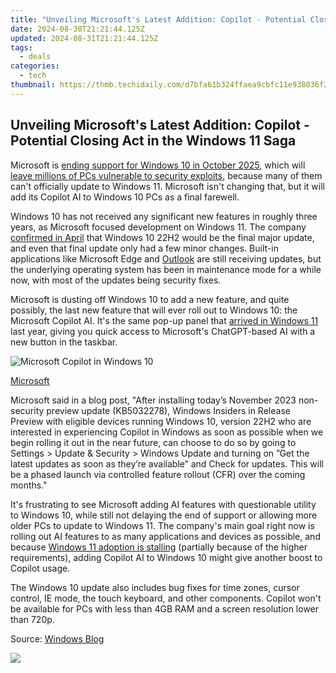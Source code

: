 ```yaml
---
title: "Unveiling Microsoft's Latest Addition: Copilot - Potential Closing Act in the Windows 11 Saga"
date: 2024-08-30T21:21:44.125Z
updated: 2024-08-31T21:21:44.125Z
tags:
  - deals
categories:
  - tech
thumbnail: https://thmb.techidaily.com/d7bfa61b324ffaea9cbfc11e938036f2476668f1b77c7e6a5441829794f7ed33.jpg
---
```


## Unveiling Microsoft's Latest Addition: Copilot - Potential Closing Act in the Windows 11 Saga

Microsoft is [ending support for Windows 10 in October 2025](https://remote-screen-capture.techidaily.com/new-in-2024-screenflow-unleashed-the-ultimate-macos-experience/), which will [leave millions of PCs vulnerable to security exploits](https://www.spacebar.news/p/the-windows-11-problem), because many of them can't officially update to Windows 11\. Microsoft isn't changing that, but it will add its Copilot AI to Windows 10 PCs as a final farewell.

 Windows 10 has not received any significant new features in roughly three years, as Microsoft focused development on Windows 11\. The company [confirmed in April](https://facebook-video-footage.techidaily.com/secrets-of-the-pros-youtube-live-mastery-techniques-for-2024/) that Windows 10 22H2 would be the final major update, and even that final update only had a few minor changes. Built-in applications like Microsoft Edge and [Outlook](https://extra-hints.techidaily.com/in-2024-30-innovative-video-themes-and-layouts/) are still receiving updates, but the underlying operating system has been in maintenance mode for a while now, with most of the updates being security fixes.

 Microsoft is dusting off Windows 10 to add a new feature, and quite possibly, the last new feature that will ever roll out to Windows 10: the Microsoft Copilot AI. It's the same pop-up panel that [arrived in Windows 11](https://www.spacebar.news/p/the-windows-11-problem) last year, giving you quick access to Microsoft's ChatGPT-based AI with a new button in the taskbar.

![Microsoft Copilot in Windows 10](https://static1.howtogeekimages.com/wordpress/wp-content/uploads/2023/11/copilotconsumer_lightmode_1920_1200x2.webp) 

[Microsoft](https://blogs.windows.com/windows-insider/2023/11/16/releasing-windows-10-build-19045-3754-to-release-preview-channel/)

 Microsoft said in a blog post, "After installing today’s November 2023 non-security preview update (KB5032278), Windows Insiders in Release Preview with eligible devices running Windows 10, version 22H2 who are interested in experiencing Copilot in Windows as soon as possible when we begin rolling it out in the near future, can choose to do so by going to Settings > Update & Security > Windows Update and turning on ”Get the latest updates as soon as they’re available” and Check for updates. This will be a phased launch via controlled feature rollout (CFR) over the coming months."

 It's frustrating to see Microsoft adding AI features with questionable utility to Windows 10, while still not delaying the end of support or allowing more older PCs to update to Windows 11\. The company's main goal right now is rolling out AI features to as many applications and devices as possible, and because [Windows 11 adoption is stalling](https://arstechnica.com/gadgets/2023/10/windows-11s-adoption-continues-to-lag-windows-10s-but-its-hard-to-compare/) (partially because of the higher requirements), adding Copilot AI to Windows 10 might give another boost to Copilot usage.

 The Windows 10 update also includes bug fixes for time zones, cursor control, IE mode, the touch keyboard, and other components. Copilot won't be available for PCs with less than 4GB RAM and a screen resolution lower than 720p.

 Source: [Windows Blog](https://blogs.windows.com/windows-insider/2023/11/16/releasing-windows-10-build-19045-3754-to-release-preview-channel/)

<ins class="adsbygoogle"
     style="display:block"
     data-ad-format="autorelaxed"
     data-ad-client="ca-pub-7571918770474297"
     data-ad-slot="1223367746"></ins>



<ins class="adsbygoogle"
     style="display:block"
     data-ad-client="ca-pub-7571918770474297"
     data-ad-slot="8358498916"
     data-ad-format="auto"
     data-full-width-responsive="true"></ins>



<!-- affiliate ads begin -->
<a href="https://secure.2checkout.com/order/checkout.php?PRODS=3851691&QTY=1&AFFILIATE=108875&CART=1"><img src="http://www.aiseesoft.com/avangate/30p/banner.jpg" border="0"></a>
<!-- affiliate ads end -->